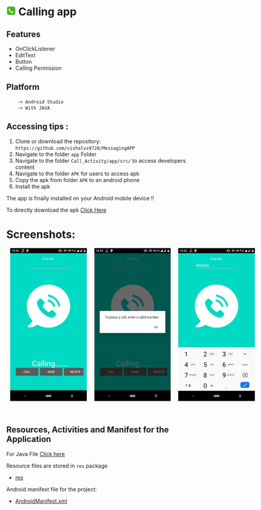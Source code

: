 # <img alt="App image" src="app/src/main/res/drawable/call.jpg" width="5%"> Calling app



## Features

* OnClickListener
* EditText
* Button
* Calling Permission
## Platform
        -> Android Studio
        -> With JAVA

## Accessing tips :

1. Clone or download the repository: `https://github.com/vishalvs9728/MessagingAPP`
2. Navigate to the folder `app` Folder
3. Navigate to the folder `Call_Activity/app/src/` to access developers content
3. Navigate to the folder `APK` for users to access apk
4. Copy the apk from folder `APK` to an android phone
5. Install the apk

The app is finally installed on your Android mobile device !!

To directly download the apk [Click Here]( https://github.com/vishalvs9728/MessagingAPP/blob/master/APK/MessageMe.apk)

 # Screenshots:

<div style="display:flex;">
<img alt="App image" src="Screenshots/img1.png" width="40%" hspace="10">
  <img alt="App image" src="Screenshots/img2.png" width="40%" hspace="10">
<img alt="App image" src="Screenshots/img3.png" width="40%" hspace="10">


</div>
<br/>
<br/>


## Resources, Activities and Manifest for the Application

For Java File [Click here]( https://github.com/vishalvs9728/Call_Activity/blob/master/app/src/main/java/com/example/admin/call_activity/MainActivity.java)

Resource files are stored in `res` package

* [res](https://github.com/vishalvs9728/Call_Activity/tree/master/app/src/main/res)

Android manifest file for the project:

* [AndroidManifest.xml](https://github.com/vishalvs9728/Call_Activity/blob/master/app/src/main/AndroidManifest.xml)
